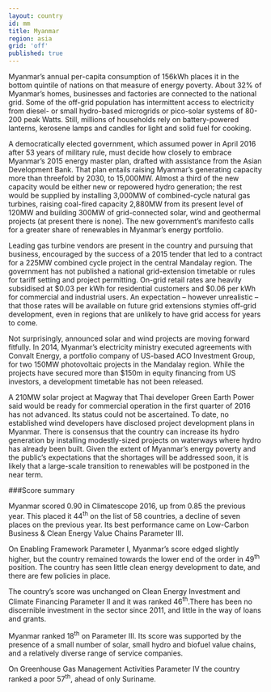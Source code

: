 ```yaml
---
layout: country
id: mm
title: Myanmar
region: asia
grid: 'off'
published: true
---
```

Myanmar’s annual per-capita consumption of 156kWh places it in the bottom quintile of nations on that measure of energy poverty.
About 32% of Myanmar’s homes, businesses and factories are connected to the national grid. Some of the off-grid population has intermittent access to electricity from diesel- or small hydro-based microgrids or pico-solar systems of 80-200 peak Watts. Still, millions of households rely on battery-powered lanterns, kerosene lamps and candles for light and solid fuel for cooking.

A democratically elected government, which assumed power in April 2016 after 53 years of military rule, must decide how closely to embrace Myanmar’s 2015 energy master plan, drafted with assistance from the Asian Development Bank. That plan entails raising Myanmar’s generating capacity more than threefold by 2030, to 15,000MW. Almost a third of the new capacity would be either new or repowered hydro generation; the rest would be supplied by installing 3,000MW of combined-cycle natural gas turbines, raising coal-fired capacity 2,880MW from its present level of 120MW and building 300MW of grid-connected solar, wind and geothermal projects (at present there is none). The new government’s manifesto calls for a greater share of renewables in Myanmar’s energy portfolio.

Leading gas turbine vendors are present in the country and pursuing that business, encouraged by the success of a 2015 tender that led to a contract for a 225MW combined cycle project in the central Mandalay region.
The government has not published a national grid-extension timetable or rules for tariff setting and project permitting. On-grid retail rates are heavily subsidised at $0.03 per kWh for residential customers and $0.06 per kWh for commercial and industrial users. An expectation – however unrealistic – that those rates will be available on future grid extensions stymies off-grid development, even in regions that are unlikely to have grid access for years to come.

Not surprisingly, announced solar and wind projects are moving forward fitfully.
In 2014, Myanmar’s electricity ministry executed agreements with Convalt Energy, a portfolio company of US-based ACO Investment Group, for two 150MW photovoltaic projects in the Mandalay region. While the projects have secured more than $150m in equity financing from US investors, a development timetable has not been released.

A 210MW solar project at Magway that Thai developer Green Earth Power said would be ready for commercial operation in the first quarter of 2016 has not advanced. Its status could not be ascertained.
To date, no established wind developers have disclosed project development plans in Myanmar.
There is consensus that the country can increase its hydro generation by installing modestly-sized projects on waterways where hydro has already been built.
Given the extent of Myanmar’s energy poverty and the public’s expectations that the shortages will be addressed soon, it is likely that a large-scale transition to renewables will be postponed in the near term.


###Score summary

Myanmar scored 0.90 in Climatescope 2016, up from 0.85 the previous year. This placed it 44<sup>th</sup> on the list of 58 countries, a decline of seven places on the previous year. Its best performance came on Low-Carbon Business & Clean Energy Value Chains Parameter III.

On Enabling Framework Parameter I, Myanmar’s score edged slightly higher, but the country remained towards the lower end of the order in 49<sup>th</sup> position. The country has seen little clean energy development to date, and there are few policies in place.  

The country’s score was unchanged on Clean Energy Investment and Climate Financing Parameter II and it was ranked 46<sup>th</sup>.There has been no discernible investment in the sector since 2011, and little in the way of loans and grants.

Myanmar ranked 18<sup>th</sup> on Parameter III. Its score was supported by the presence of a small number of solar, small hydro and biofuel value chains, and a relatively diverse range of service companies. 

On Greenhouse Gas Management Activities Parameter IV the country ranked a poor 57<sup>th</sup>, ahead of only Suriname.

